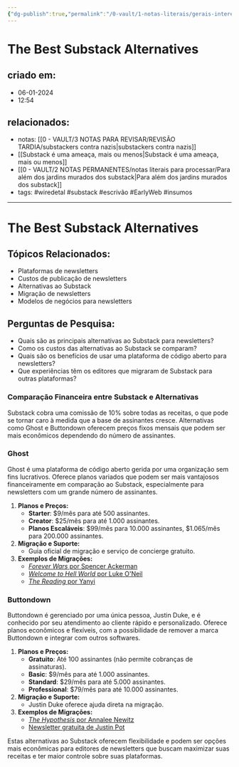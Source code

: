 ```yaml
---
{"dg-publish":true,"permalink":"/0-vault/1-notas-literais/gerais-interesses/melhores-alternativas-ao-substack-wired/","tags":["wiredetal","substack","escrivão","EarlyWeb","insumos"],"dgHomeLink":true,"dgShowLocalGraph":true,"dgShowFileTree":true,"dgEnableSearch":true,"noteIcon":""}
---
```


# The Best Substack Alternatives

## criado em: 
- 06-01-2024
- 12:54
## relacionados:
- notas: [[0 - VAULT/3 NOTAS PARA REVISAR/REVISÃO TARDIA/substackers contra nazis\|substackers contra nazis]]
- [[Substack é uma ameaça, mais ou menos\|Substack é uma ameaça, mais ou menos]]
- [[0 - VAULT/2 NOTAS PERMANENTES/notas literais para processar/Para além dos jardins  murados dos substack\|Para além dos jardins  murados dos substack]]
- tags: #wiredetal #substack #escrivão #EarlyWeb #insumos
---
# The Best Substack Alternatives

## Tópicos Relacionados:

- Plataformas de newsletters
- Custos de publicação de newsletters
- Alternativas ao Substack
- Migração de newsletters
- Modelos de negócios para newsletters

## Perguntas de Pesquisa:

- Quais são as principais alternativas ao Substack para newsletters?
- Como os custos das alternativas ao Substack se comparam?
- Quais são os benefícios de usar uma plataforma de código aberto para newsletters?
- Que experiências têm os editores que migraram de Substack para outras plataformas?

### **Comparação Financeira entre Substack e Alternativas**

Substack cobra uma comissão de 10% sobre todas as receitas, o que pode se tornar caro à medida que a base de assinantes cresce. Alternativas como Ghost e Buttondown oferecem preços fixos mensais que podem ser mais econômicos dependendo do número de assinantes.

### **Ghost**

Ghost é uma plataforma de código aberto gerida por uma organização sem fins lucrativos. Oferece planos variados que podem ser mais vantajosos financeiramente em comparação ao Substack, especialmente para newsletters com um grande número de assinantes.

1. **Planos e Preços:**
    - **Starter**: $9/mês para até 500 assinantes.
    - **Creator**: $25/mês para até 1.000 assinantes.
    - **Planos Escaláveis**: $99/mês para 10.000 assinantes, $1.065/mês para 200.000 assinantes.
2. **Migração e Suporte:**
    - Guia oficial de migração e serviço de concierge gratuito.
3. **Exemplos de Migrações:**
    - [_Forever Wars_ por Spencer Ackerman](https://foreverwars.ghost.io/forever-wars-off-substack-on-ghost/)
    - [_Welcome to Hell World_ por Luke O'Neil](https://www.welcometohellworld.com/i-gotta-get-out-of-here-man/)
    - [_The Reading_ por Yanyi](https://reading.yanyiii.com/the-freedom-of-hate/)

### **Buttondown**

Buttondown é gerenciado por uma única pessoa, Justin Duke, e é conhecido por seu atendimento ao cliente rápido e personalizado. Oferece planos econômicos e flexíveis, com a possibilidade de remover a marca Buttondown e integrar com outros softwares.

1. **Planos e Preços:**
    - **Gratuito**: Até 100 assinantes (não permite cobranças de assinaturas).
    - **Basic**: $9/mês para até 1.000 assinantes.
    - **Standard**: $29/mês para até 5.000 assinantes.
    - **Professional**: $79/mês para até 10.000 assinantes.
2. **Migração e Suporte:**
    - Justin Duke oferece ajuda direta na migração.
3. **Exemplos de Migrações:**
    - [_The Hypothesis_ por Annalee Newitz](https://buttondown.email/thehypothesis/archive/heres-why-substacks-scam-worked-so-well/)
    - [Newsletter gratuita de Justin Pot](https://buttondown.email/justinpot)

Estas alternativas ao Substack oferecem flexibilidade e podem ser opções mais econômicas para editores de newsletters que buscam maximizar suas receitas e ter maior controle sobre suas plataformas.